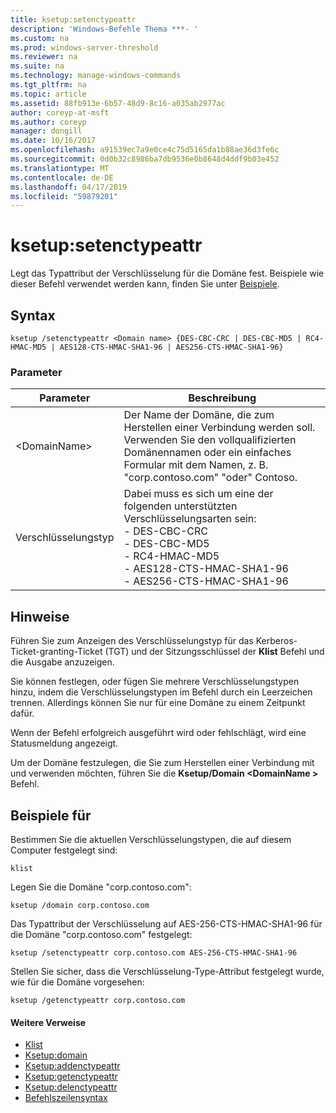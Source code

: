 ```yaml
---
title: ksetup:setenctypeattr
description: 'Windows-Befehle Thema ***- '
ms.custom: na
ms.prod: windows-server-threshold
ms.reviewer: na
ms.suite: na
ms.technology: manage-windows-commands
ms.tgt_pltfrm: na
ms.topic: article
ms.assetid: 88fb913e-6b57-48d9-8c16-a035ab2977ac
author: coreyp-at-msft
ms.author: coreyp
manager: dongill
ms.date: 10/16/2017
ms.openlocfilehash: a91539ec7a9e0ce4c75d5165da1b88ae36d3fe6c
ms.sourcegitcommit: 0d0b32c8986ba7db9536e0b8648d4ddf9b03e452
ms.translationtype: MT
ms.contentlocale: de-DE
ms.lasthandoff: 04/17/2019
ms.locfileid: "59879201"
---
```

# <a name="ksetupsetenctypeattr"></a>ksetup:setenctypeattr



Legt das Typattribut der Verschlüsselung für die Domäne fest. Beispiele wie dieser Befehl verwendet werden kann, finden Sie unter [Beispiele](#BKMK_Examples).

## <a name="syntax"></a>Syntax

```
ksetup /setenctypeattr <Domain name> {DES-CBC-CRC | DES-CBC-MD5 | RC4-HMAC-MD5 | AES128-CTS-HMAC-SHA1-96 | AES256-CTS-HMAC-SHA1-96}
```

### <a name="parameters"></a>Parameter

|Parameter|Beschreibung|
|---------|-----------|
|\<DomainName>|Der Name der Domäne, die zum Herstellen einer Verbindung werden soll. Verwenden Sie den vollqualifizierten Domänennamen oder ein einfaches Formular mit dem Namen, z. B. "corp.contoso.com" "oder" Contoso.|
|Verschlüsselungstyp|Dabei muss es sich um eine der folgenden unterstützten Verschlüsselungsarten sein:</br>-   DES-CBC-CRC</br>-   DES-CBC-MD5</br>-   RC4-HMAC-MD5</br>-   AES128-CTS-HMAC-SHA1-96</br>-   AES256-CTS-HMAC-SHA1-96|

## <a name="remarks"></a>Hinweise

Führen Sie zum Anzeigen des Verschlüsselungstyp für das Kerberos-Ticket-granting-Ticket (TGT) und der Sitzungsschlüssel der **Klist** Befehl und die Ausgabe anzuzeigen.

Sie können festlegen, oder fügen Sie mehrere Verschlüsselungstypen hinzu, indem die Verschlüsselungstypen im Befehl durch ein Leerzeichen trennen. Allerdings können Sie nur für eine Domäne zu einem Zeitpunkt dafür.

Wenn der Befehl erfolgreich ausgeführt wird oder fehlschlägt, wird eine Statusmeldung angezeigt.

Um der Domäne festzulegen, die Sie zum Herstellen einer Verbindung mit und verwenden möchten, führen Sie die **Ksetup/Domain \<DomainName >** Befehl.

## <a name="BKMK_Examples"></a>Beispiele für

Bestimmen Sie die aktuellen Verschlüsselungstypen, die auf diesem Computer festgelegt sind:
```
klist
```
Legen Sie die Domäne "corp.contoso.com":
```
ksetup /domain corp.contoso.com
```
Das Typattribut der Verschlüsselung auf AES-256-CTS-HMAC-SHA1-96 für die Domäne "corp.contoso.com" festgelegt:
```
ksetup /setenctypeattr corp.contoso.com AES-256-CTS-HMAC-SHA1-96
```
Stellen Sie sicher, dass die Verschlüsselung-Type-Attribut festgelegt wurde, wie für die Domäne vorgesehen:
```
ksetup /getenctypeattr corp.contoso.com
```

#### <a name="additional-references"></a>Weitere Verweise

-   [Klist](klist.md)
-   [Ksetup:domain](ksetup-domain.md)
-   [Ksetup:addenctypeattr](ksetup-addenctypeattr.md)
-   [Ksetup:getenctypeattr](ksetup-getenctypeattr.md)
-   [Ksetup:delenctypeattr](ksetup-delenctypeattr.md)
-   [Befehlszeilensyntax](command-line-syntax-key.md)
